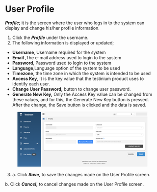 # User Profile

_**Profile;**_ it is the screen where the user who logs in to the system can display and change his/her profile information.

1. Click the _**Profile**_ under the username.
2. The following information is displayed or updated;

* **Username**, Username required for the system
* **Email** ,The e-mail address used to login to the system
* **Password**, Password used to login to the system
* **Language**,Language option of the system to be used
* **Timezone**, the time zone in which the system is intended to be used
* **Access Key**, It is the key value that the testinium product uses to identify each user.
* **Change User Password,** button to change user password.
* **Generate New Key,** Only the Access Key value can be changed from these values, and for this, the Generate New Key button is pressed. After the change, the Save button is clicked and the data is saved.

<figure><img src="../../.gitbook/assets/Screenshot 2025-02-07 at 15.27.47.png" alt=""><figcaption></figcaption></figure>

3. a. Click _**Save**_**,** to save the changes made on the User Profile screen.

&#x20;      b. Click _**Cancel**_**,** to cancel changes made on the User Profile screen.
